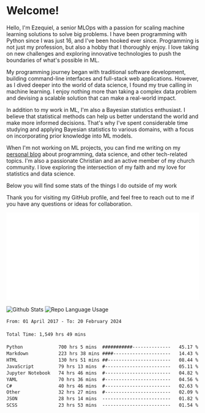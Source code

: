 # Welcome!

Hello, I'm Ezequiel, a senior MLOps with a passion for scaling machine learning solutions to solve big problems. I have been programming with Python since I was just 16, and I've been hooked ever since. Programming is not just my profession, but also a hobby that I thoroughly enjoy. I love taking on new challenges and exploring innovative technologies to push the boundaries of what's possible in ML.

My programming journey began with traditional software development, building command-line interfaces and full-stack web applications. However, as I dived deeper into the world of data science, I found my true calling in machine learning. I enjoy nothing more than taking a complex data problem and devising a scalable solution that can make a real-world impact.

In addition to my work in ML, I'm also a Bayesian statistics enthusiast. I believe that statistical methods can help us better understand the world and make more informed decisions. That's why I've spent considerable time studying and applying Bayesian statistics to various domains, with a focus on incorporating prior knowledge into ML models.

When I'm not working on ML projects, you can find me writing on my [personal blog](https://elc.github.io) about programming, data science, and other tech-related topics. I'm also a passionate Christian and an active member of my church community. I love exploring the intersection of my faith and my love for statistics and data science.

Below you will find some stats of the things I do outside of my work

Thank you for visiting my GitHub profile, and feel free to reach out to me if you have any questions or ideas for collaboration.

![RSS Feed](metrics.plugin.rss.svg)

![Github Stats](https://github-readme-stats.vercel.app/api?username=elc&show_icons=true&theme=gruvbox&border_radius=20&include_all_commits=true&count_private=true&card_width=450) ![Repo Language Usage](https://github-readme-stats.vercel.app/api/top-langs?username=elc&show_icons=true&theme=gruvbox&border_radius=20&include_all_commits=true&count_private=true&layout=compact&langs_count=5&card_width=400)


<!--START_SECTION:waka-->

```txt
From: 01 April 2017 - To: 20 February 2024

Total Time: 1,549 hrs 49 mins

Python             700 hrs 5 mins  ###########--------------   45.17 %
Markdown           223 hrs 38 mins ####---------------------   14.43 %
HTML               130 hrs 51 mins ##-----------------------   08.44 %
JavaScript         79 hrs 13 mins  #------------------------   05.11 %
Jupyter Notebook   74 hrs 46 mins  #------------------------   04.82 %
YAML               70 hrs 36 mins  #------------------------   04.56 %
C#                 40 hrs 46 mins  #------------------------   02.63 %
Other              32 hrs 27 mins  #------------------------   02.09 %
JSON               28 hrs 14 mins  -------------------------   01.82 %
SCSS               23 hrs 53 mins  -------------------------   01.54 %
```

<!--END_SECTION:waka-->
